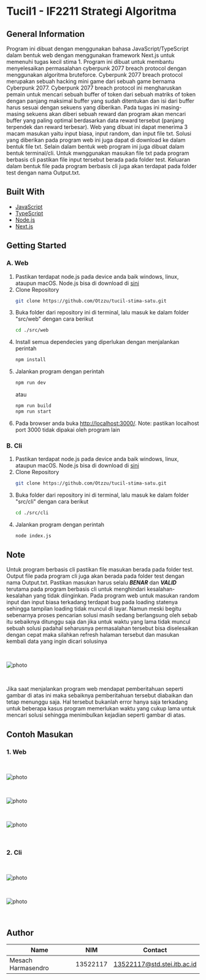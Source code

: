 # Tucil1 - IF2211 Strategi Algoritma

## General Information
Program ini dibuat dengan menggunakan bahasa JavaScript/TypeScript dalam bentuk web dengan menggunakan framework Next.js untuk memenuhi tugas kecil stima 1. Program ini dibuat 
untuk membantu menyelesaikan permasalahan cyberpunk 2077 breach protocol dengan menggunakan algoritma bruteforce. Cyberpunk 2077 breach protocol merupakan sebuah hacking mini 
game dari sebuah game bernama Cyberpunk 2077. Cyberpunk 2077 breach protocol ini mengharuskan pemain untuk mencari sebuah buffer of token dari sebuah matriks of token dengan
panjang maksimal buffer yang sudah ditentukan dan isi dari buffer harus sesuai dengan sekuens yang diberikan. Pada tugas ini masing-masing sekuens akan diberi sebuah reward dan
program akan mencari buffer yang paling optimal berdasarkan data reward tersebut (panjang terpendek dan reward terbesar). Web yang dibuat ini dapat menerima 3 macam masukan yaitu
input biasa, input random, dan input file txt. Solusi yang diberikan pada program web ini juga dapat di download ke dalam bentuk file txt. Selain dalam bentuk web program ini juga 
dibuat dalam bentuk terminal/cli. Untuk mwnggunakan masukan file txt pada program berbasis cli pastikan file input tersebut berada pada folder test. Keluaran dalam bentuk file pada
program berbasis cli juga akan terdapat pada folder test dengan nama Output.txt.

## Built With
* [JavaScript](https://developer.mozilla.org/en-US/docs/Web/JavaScript)
* [TypeScript](https://www.typescriptlang.org/docs/)
* [Node.js](https://nodejs.org/docs/latest/api/)
* [Next.js](https://nextjs.org/)

## Getting Started
### A. Web
1. Pastikan terdapat node.js pada device anda baik windows, linux, ataupun macOS. Node.js bisa di download di [sini](https://nodejs.org/en/download)
1. Clone Repository
   ```sh
   git clone https://github.com/Otzzu/tucil-stima-satu.git
   ```
2. Buka folder dari repository ini di terminal, lalu masuk ke dalam folder "src/web" dengan cara berikut
   ```sh
   cd ./src/web
   ```
3. Install semua dependecies yang diperlukan dengan menjalankan perintah
   ```sh
   npm install
   ```
4. Jalankan program dengan perintah
   ```sh
   npm run dev
   ```
   atau
   ```sh
   npm run build
   npm run start
   ```
5. Pada browser anda buka [http://localhost:3000/](http://localhost:3000/). Note: pastikan localhost port 3000 tidak dipakai oleh program lain

### B. Cli
1. Pastikan terdapat node.js pada device anda baik windows, linux, ataupun macOS. Node.js bisa di download di [sini](https://nodejs.org/en/download)
1. Clone Repository
   ```sh
   git clone https://github.com/Otzzu/tucil-stima-satu.git
   ```
2. Buka folder dari repository ini di terminal, lalu masuk ke dalam folder "src/cli" dengan cara berikut
   ```sh
   cd ./src/cli
   ```
3. Jalankan program dengan perintah
   ```sh
   node index.js
   ```

## Note
Untuk program berbasis cli pastikan file masukan berada pada folder test. Output file pada program cli juga akan berada pada folder test dengan nama Output.txt. Pastikan
masukan harus selalu _**BENAR**_ dan _**VALID**_ terutama pada program berbasis cli untuk menghindari kesalahan-kesalahan yang tidak diinginkan. Pada program web untuk masukan
random input dan input biasa terkadang terdapat bug pada loading statenya sehingga tampilan loading tidak muncul di layar. Namun meski begitu sebenarnya proses pencarian solusi
masih sedang berlangsung oleh sebab itu sebaiknya ditunggu saja dan jika untuk waktu yang lama tidak muncul sebuah solusi padahal seharusnya permasalahan tersebut bisa diselesaikan
dengan cepat maka silahkan refresh halaman tersebut dan masukan kembali data yang ingin dicari solusinya

<br/>

![photo](https://res.cloudinary.com/dssrh53qx/image/upload/v1707773518/mo2aatnmycpxkjcgi5gv.png)

</br>


Jika saat menjalankan program web mendapat pemberitahuan seperti gambar di atas ini maka sebaiknya pemberitahuan tersebut diabaikan dan tetap menunggu saja. Hal tersebut bukanlah error hanya saja terkadang untuk beberapa kasus program memerlukan waktu yang cukup lama untuk mencari solusi sehingga menimbulkan kejadian seperti gambar di atas.

## Contoh Masukan
### 1. Web

<br/>

![photo](https://res.cloudinary.com/dssrh53qx/image/upload/v1707797732/stima/touc4ccqgzssewk4btcj.png)

<br/>

![photo](https://res.cloudinary.com/dssrh53qx/image/upload/v1707797732/stima/sg76xclthghuddch3c7k.png)

<br/>

![photo](https://res.cloudinary.com/dssrh53qx/image/upload/v1707797731/stima/fi5gcwkexfoyyzmsflzg.png)

<br/>

### 2. Cli

<br/>

![photo](https://res.cloudinary.com/dssrh53qx/image/upload/v1707797731/stima/gpi6sfqslhahsmxobahs.png)

<br/>

![photo](https://res.cloudinary.com/dssrh53qx/image/upload/v1707797731/stima/kjprqgygolx1t5deyzvy.png)

<br/>

## Author
| Name  | NIM | Contact
| ------------- | ------------- | ------------- |
| Mesach Harmasendro  |  13522117  |   13522117@std.stei.itb.ac.id

